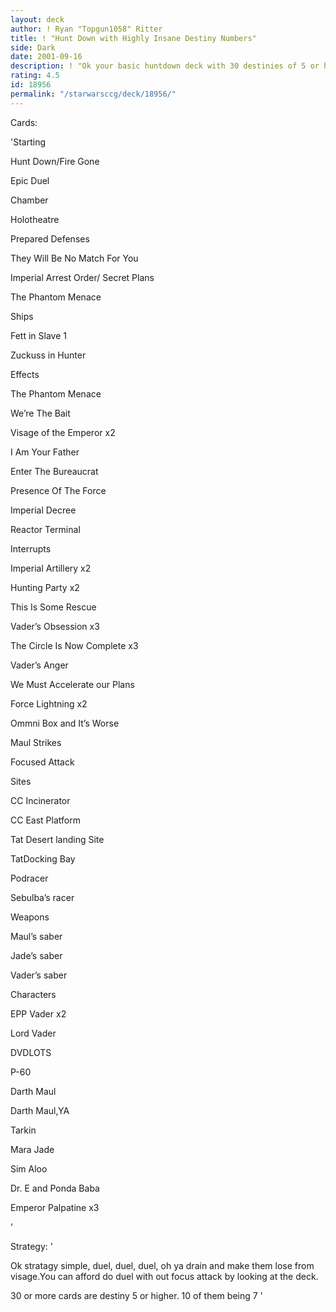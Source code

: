 ```yaml
---
layout: deck
author: ! Ryan "Topgun1058" Ritter
title: ! "Hunt Down with Highly Insane Destiny Numbers"
side: Dark
date: 2001-09-16
description: ! "Ok your basic huntdown deck with 30 destinies of 5 or higher"
rating: 4.5
id: 18956
permalink: "/starwarsccg/deck/18956/"
---
```

Cards: 

'Starting

Hunt Down/Fire Gone

Epic Duel

Chamber

Holotheatre

Prepared Defenses

They Will Be No Match For You

Imperial Arrest Order/ Secret Plans

The Phantom Menace


Ships

Fett in Slave 1

Zuckuss in Hunter


Effects

The Phantom Menace

We’re The Bait

Visage of the Emperor x2

I Am Your Father

Enter The Bureaucrat

Presence Of The Force

Imperial Decree

Reactor Terminal


Interrupts

Imperial Artillery x2

Hunting Party x2

This Is Some Rescue

Vader’s Obsession x3

The Circle Is Now Complete x3

Vader’s Anger

We Must Accelerate our Plans

Force Lightning x2

Ommni Box and It’s Worse

Maul Strikes

Focused Attack


Sites

CC Incinerator

CC East Platform

Tat Desert landing Site

TatDocking Bay


Podracer

Sebulba’s racer


Weapons

Maul’s saber

Jade’s saber

Vader’s saber


Characters

EPP Vader x2

Lord Vader

DVDLOTS

P-60

Darth Maul

Darth Maul,YA

Tarkin

Mara Jade

Sim Aloo

Dr. E and Ponda Baba

Emperor Palpatine x3




'

Strategy: '

Ok stratagy simple, duel, duel, duel, oh ya drain and make them lose from visage.You can afford do duel with out focus attack by looking at the deck.

30 or more cards are destiny 5 or higher. 10 of them being 7 '
